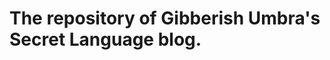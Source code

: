 The repository of Gibberish Umbra's Secret Language blog.
=========================================================
